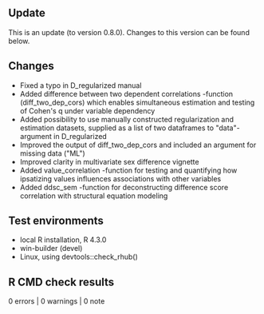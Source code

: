 ## Update

This is an update (to version 0.8.0). Changes to this version can be found below.

## Changes

* Fixed a typo in D_regularized manual
* Added difference between two dependent correlations -function (diff_two_dep_cors) which enables simultaneous estimation and testing of Cohen's q under variable dependency
* Added possibility to use manually constructed regularization and estimation datasets, supplied as a list of two dataframes to "data"-argument in D_regularized
* Improved the output of diff_two_dep_cors and included an argument for missing data ("ML")
* Improved clarity in multivariate sex difference vignette
* Added value_correlation -function for testing and quantifying how ipsatizing values influences associations with other variables
* Added ddsc_sem -function for deconstructing difference score correlation with structural equation modeling

## Test environments
* local R installation, R 4.3.0
* win-builder (devel)
* Linux, using devtools::check_rhub()

## R CMD check results

0 errors | 0 warnings | 0 note

